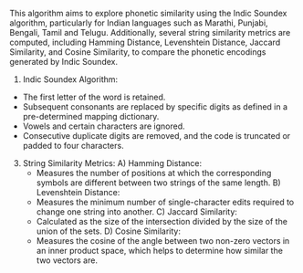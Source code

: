 This algorithm aims to explore phonetic similarity using the Indic Soundex algorithm, particularly for Indian languages such as Marathi, Punjabi, Bengali, Tamil and Telugu. Additionally, several string similarity metrics are computed, including Hamming Distance, Levenshtein Distance, Jaccard Similarity, and Cosine Similarity, to compare the phonetic encodings generated by Indic Soundex.

1. Indic Soundex Algorithm:
  -	The first letter of the word is retained.
  -	Subsequent consonants are replaced by specific digits as defined in a pre-determined mapping dictionary.
  -	Vowels and certain characters are ignored.
  - Consecutive duplicate digits are removed, and the code is truncated or padded to four characters.

3. String Similarity Metrics:
  A)	Hamming Distance:
    -	Measures the number of positions at which the corresponding symbols are different between two strings of the same length.
  B)	Levenshtein Distance:
    -	Measures the minimum number of single-character edits required to change one string into another.
  C)	Jaccard Similarity:
    -	Calculated as the size of the intersection divided by the size of the union of the sets.
  D)	Cosine Similarity:
    -	Measures the cosine of the angle between two non-zero vectors in an inner product space, which helps to determine how similar the two vectors are.

